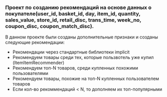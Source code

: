 ### Проект по созданию рекомендаций на основе данных о покупателе(user_id,	basket_id,	day,	item_id,	quantity,	sales_value,	store_id,	retail_disc,	trans_time,	week_no,	coupon_disc,	coupon_match_disc). 
В данном проекте были созданы дополнительные признаки и созданы следующие рекомендации:
- Рекомендации через стандартные библиотеки implicit
- Рекомендуем товары среди тех, которые пользвотель уже купил (ItemItemRecommender)
- Рекомендуем топ-N товаров, среди купленных похожими пользователями
- Рекомендуем товары, похожие на топ-N купленных пользователем товаров
- Если кол-во рекоммендаций < N, то дополняем их топ-популярными
